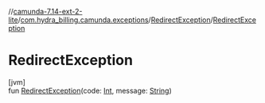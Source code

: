 //[camunda-7.14-ext-2-lite](../../../index.md)/[com.hydra_billing.camunda.exceptions](../index.md)/[RedirectException](index.md)/[RedirectException](-redirect-exception.md)

# RedirectException

[jvm]\
fun [RedirectException](-redirect-exception.md)(code: [Int](https://kotlinlang.org/api/latest/jvm/stdlib/kotlin/-int/index.html), message: [String](https://kotlinlang.org/api/latest/jvm/stdlib/kotlin/-string/index.html))
